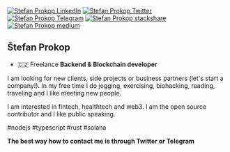 <p align="left">
  <a href="https://www.linkedin.com/in/stefan-prokop-cz/"><img src="https://img.shields.io/badge/LinkedIn-%C5%A0tefan%20Prokop-blue" alt="Stefan Prokop LinkedIn" /></a>
  <a href="https://twitter.com/stefanprokopcz"><img src="https://img.shields.io/badge/Twitter-%40stefanprokopcz-blue" alt="Stefan Prokop Twitter" /></a>
  <a href="https://t.me/stefanprokopcz"><img src="https://img.shields.io/badge/Telegram-stefanprokopcz-blue" alt="Stefan Prokop Telegram" /></a>
  <a href="https://stackshare.io/stefan-prokop-cz"><img src="https://img.shields.io/badge/stackshare-stefan--prokop--cz-blue" alt="Stefan Prokop stackshare" /></a>
  <a href="https://stefan-prokop-cz.medium.com/"><img src="https://img.shields.io/badge/medium-stefan--prokop--cz-brightgreen" alt="Stefan Prokop medium"></a>
</p>

## Štefan Prokop

- 🇨🇿 Freelance **Backend & Blockchain developer**

I am looking for new clients, side projects or business partners (let's start a company!). In my free time I do jogging, exercising, biohacking, reading, traveling and I like meeting new people.

I am interested in fintech, healthtech and web3. I am the open source contributor and I like public speaking.

#nodejs #typescript #rust #solana

**The best way how to contact me is through Twitter or Telegram**

